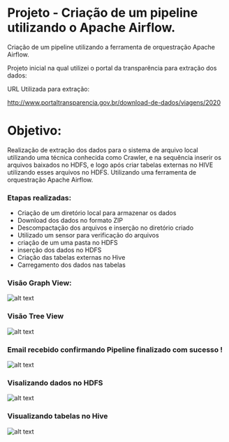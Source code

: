 # Projeto - Criação de um pipeline utilizando o Apache Airflow.
Criação de um pipeline utilizando a ferramenta de orquestração Apache Airflow.

Projeto inicial na qual utilizei o portal da transparência para extração dos dados:

URL Utilizada para extração:

http://www.portaltransparencia.gov.br/download-de-dados/viagens/2020

# Objetivo:

Realização de extração dos dados para o sistema de arquivo local utilizando uma técnica conhecida como Crawler,
e na sequência inserir os arquivos baixados no HDFS, e logo após criar
tabelas externas no HIVE utilizando esses arquivos no HDFS. Utilizando uma ferramenta de
orquestração Apache Airflow.

### Etapas realizadas:
- Criação de um diretório local para armazenar os dados
- Download dos dados no formato  ZIP
- Descompactação dos arquivos e inserção no diretório criado
- Utilizado um sensor para verificação do arquivos
- criação de um uma pasta no HDFS
- inserção dos dados no HDFS
- Criação das tabelas externas no Hive
- Carregamento dos dados nas tabelas

### Visão  Graph View:

![alt text](https://github.com/GumaFernando/Projeto_Airflow/blob/main/projeto_airflow1.PNG)

### Visão Tree View
![alt text](https://github.com/GumaFernando/Projeto_Airflow/blob/main/airflow_tree_view.PNG)

### Email recebido confirmando Pipeline finalizado com sucesso !

![alt text](https://github.com/GumaFernando/Projeto_Airflow/blob/main/projeto_airflow2.PNG)

### Visalizando dados no HDFS

![alt text](https://github.com/GumaFernando/Projeto_Airflow/blob/main/airflow_hdfs.PNG)

### Visualizando tabelas no Hive

![alt text](https://github.com/GumaFernando/Projeto_Airflow/blob/main/airflow_hive.PNG)

